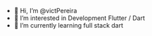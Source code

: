 - 👋 Hi, I’m @victPereira
- 👀 I’m interested in Development Flutter / Dart
- 🌱 I’m currently learning full stack dart

<!---
victPereira/victPereira is a ✨ special ✨ repository because its `README.md` (this file) appears on your GitHub profile.
You can click the Preview link to take a look at your changes.
--->
